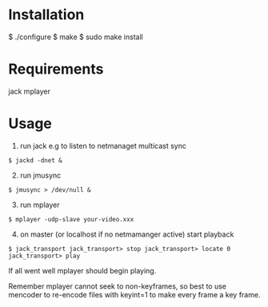 Installation
=============

$ ./configure
$ make
$ sudo make install


Requirements
=============

jack
mplayer


Usage
============

1. run jack e.g to listen to netmanaget multicast sync

`$ jackd -dnet &`

2. run jmusync

`$ jmusync > /dev/null &`

3. run mplayer

`$ mplayer -udp-slave your-video.xxx`

4. on master (or localhost if no netmamanger active) start playback

`$ jack_transport
jack_transport> stop
jack_transport> locate 0
jack_transport> play`

If all went well mplayer should begin playing.

Remember mplayer cannot seek to non-keyframes, so best to use mencoder to re-encode files with keyint=1 to make every frame a key frame.

